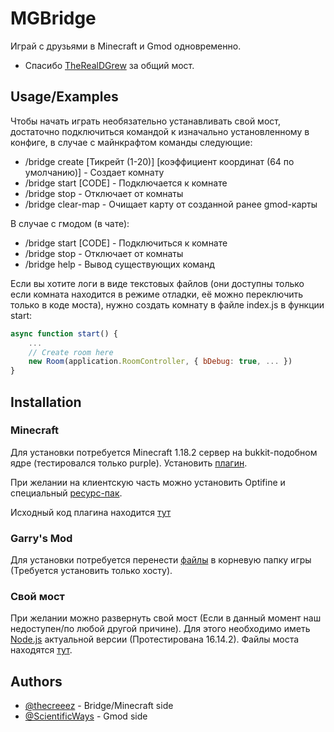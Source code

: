 
# MGBridge

Играй с друзьями в Minecraft и Gmod одновременно.
* Спасибо [TheRealDGrew](https://dgrew.ru) за общий мост.

## Usage/Examples

Чтобы начать играть необязательно устанавливать свой мост, достаточно подключиться командой к изначально установленному в конфиге, в случае с майнкрафтом команды следующие:
- /bridge create [Тикрейт (1-20)] [коэффициент координат (64 по умолчанию)] - Создает комнату
- /bridge start [CODE] - Подключается к комнате
- /bridge stop - Отключает от комнаты
- /bridge clear-map - Очищает карту от созданной ранее gmod-карты

В случае с гмодом (в чате):
- /bridge start [CODE] - Подключиться к комнате
- /bridge stop - Отключает от комнаты
- /bridge help - Вывод существующих команд

Если вы хотите логи в виде текстовых файлов (они доступны только если комната находится в режиме отладки, её можно переключить только в коде моста), нужно создать комнату в файле index.js в функции start:

```javascript
async function start() {
    ...
    // Create room here
    new Room(application.RoomController, { bDebug: true, ... })
}
```
## Installation

### Minecraft
Для установки потребуется Minecraft 1.18.2 сервер на bukkit-подобном ядре (тестировался только purple). Установить [плагин](https://github.com/thecreeez/MGBridge/tree/main/minecraft/server).

При желании на клиентскую часть можно установить Optifine и специальный [ресурс-пак](https://github.com/thecreeez/MGBridge/tree/main/minecraft/client).

Исходный код плагина находится [тут](https://github.com/thecreeez/MGBridge/tree/main/minecraft/source)

### Garry's Mod
Для установки потребуется перенести [файлы](https://github.com/thecreeez/MGBridge/tree/dev%23version2/gmod) в корневую папку игры (Требуется установить только хосту).

### Свой мост
При желании можно развернуть свой мост (Если в данный момент наш недоступен/по любой другой причине). Для этого необходимо иметь [Node.js](https://nodejs.org/en) актуальной версии (Протестирована 16.14.2). Файлы моста находятся [тут](https://github.com/thecreeez/MGBridge/tree/main/bridge).
## Authors

- [@thecreeez](https://github.com/thecreeez) - Bridge/Minecraft side
- [@ScientificWays](https://github.com/ScientificWays) - Gmod side
